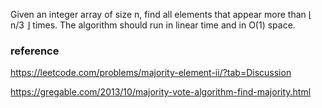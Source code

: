 Given an integer array of size n, find all elements that appear more than ⌊ n/3 ⌋ times. The algorithm should run in linear time and in O(1) space.


### reference
https://leetcode.com/problems/majority-element-ii/?tab=Discussion

https://gregable.com/2013/10/majority-vote-algorithm-find-majority.html
